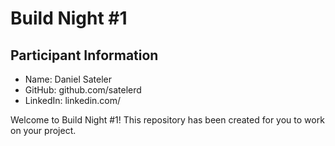 # Build Night #1

## Participant Information
- Name: Daniel Sateler
- GitHub: github.com/satelerd
- LinkedIn: linkedin.com/

Welcome to Build Night #1! This repository has been created for you to work on your project.
